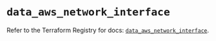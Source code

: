 # `data_aws_network_interface`

Refer to the Terraform Registry for docs: [`data_aws_network_interface`](https://registry.terraform.io/providers/hashicorp/aws/5.100.0/docs/data-sources/network_interface).
